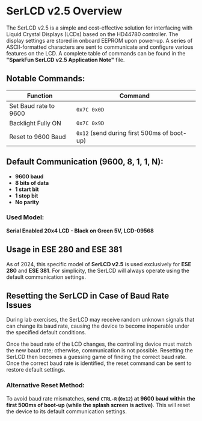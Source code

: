 # SerLCD v2.5 Overview

The SerLCD v2.5 is a simple and cost-effective solution for interfacing with Liquid Crystal Displays (LCDs) based on the HD44780 controller. The display settings are stored in onboard EEPROM upon power-up. A series of ASCII-formatted characters are sent to communicate and configure various features on the LCD. A complete table of commands can be found in the **"SparkFun SerLCD v2.5 Application Note"** file.

## Notable Commands:

| Function               | Command |
|------------------------|---------|
| Set Baud rate to 9600  | `0x7C 0x0D` |
| Backlight Fully ON     | `0x7C 0x9D` |
| Reset to 9600 Baud     | `0x12` (send during first 500ms of boot-up) |

## Default Communication (9600, 8, 1, 1, N):

- **9600 baud**
- **8 bits of data**
- **1 start bit**
- **1 stop bit**
- **No parity**

### Used Model:
**Serial Enabled 20x4 LCD - Black on Green 5V, LCD-09568**

## Usage in ESE 280 and ESE 381

As of 2024, this specific model of **SerLCD v2.5** is used exclusively for **ESE 280** and **ESE 381**. For simplicity, the SerLCD will always operate using the default communication settings.

## Resetting the SerLCD in Case of Baud Rate Issues

During lab exercises, the SerLCD may receive random unknown signals that can change its baud rate, causing the device to become inoperable under the specified default conditions. 

Once the baud rate of the LCD changes, the controlling device must match the new baud rate; otherwise, communication is not possible. Resetting the SerLCD then becomes a guessing game of finding the correct baud rate. Once the correct baud rate is identified, the reset command can be sent to restore default settings.

### Alternative Reset Method:
To avoid baud rate mismatches, **send `CTRL-R` (`0x12`) at 9600 baud within the first 500ms of boot-up (while the splash screen is active)**. This will reset the device to its default communication settings.
